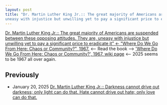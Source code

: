 ```yaml
---
layout: post
title: "Dr. Martin Luther King Jr.:: The great majority of Americans are suspended between these opposing attitudes. They are, 
uneasy with injustice but unwilling yet to pay a significant price to eradicate it.”, 'Where Do We Go From Here: Chaos or Community?', 1967."
---
```

[Dr. Martin Luther King Jr.:: The great majority of Americans are suspended between these opposing attitudes. They are, 
uneasy with injustice but unwilling yet to pay a significant price to eradicate it” 
<- "Where Do We Go From Here: Chaos or Community?", 1967.](https://www.drmartinlutherkingjr.com/drking/mlk-quotes/) 
<-- Read the book --> ['Where Do We Go From Here: Chaos or Community?', 1967, wiki page](https://en.wikipedia.org/wiki/Where_Do_We_Go_from_Here:_Chaos_or_Community)
<-- 2025 seems to be 1967 all over again. 

## Previously 
* January 20, 2025 [Dr. Martin Luther King Jr.:: Darkness cannot drive out darkness; only light can do that. Hate cannot drive out hate; only love can do that.](http://rolandtanglao.com/2025/01/20/p0713-mlk-quotes/)
